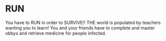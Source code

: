 # RUN
You have to RUN in order to SURVIVE!! THE world is populated by teachers wanting you to learn! You and your friends have to complete and master obbys and retrieve medicine for people infected.
